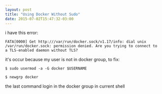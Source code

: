 ```yaml
---
layout: post
title: "Using Docker Without Sudo"
date: 2015-07-02T15:47:32-03:00
---
```


i have this error:

```
FATA[0000] Get http:///var/run/docker.sock/v1.17/info: dial unix /var/run/docker.sock: permission denied. Are you trying to connect to a TLS-enabled daemon without TLS?
```

it's occur because my user is not in docker group, to fix:

`$ sudo usermod -a -G docker $USERNAME`

`$ newgrp docker`

the last command login in the docker group in current shell

